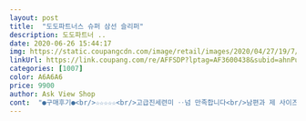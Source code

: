 ```yaml
---
layout: post 
title:  "도도파트너스 슈퍼 삼선 슬리퍼" 
description: 도도파트너 ..
date: 2020-06-26 15:44:17 
img: https://static.coupangcdn.com/image/retail/images/2020/04/27/19/7/0ab65a63-c8cb-4fe1-bdec-cd1ca0115a90.jpg 
linkUrl: https://link.coupang.com/re/AFFSDP?lptag=AF3600438&subid=ahnPublicAsk&pageKey=1540029571&itemId=2638172863&vendorItemId=70629044414&traceid=V0-113-99fc00a93b43260d 
categories: [1007] 
color: A6A6A6 
price: 9900 
author: Ask View Shop 
cont:  "●구매후기●<br/>☆☆☆☆☆<br/>고급진세련미 ‥넘 만족합니다<br/>남편과 제 사이즈 비슷해서 구매했어여.<br/> 일반적인 삼선슬리퍼랑 약간 다르고 더 고급져 보여서 구매했어여.<br/>.<br/>더 이쁜 디자인 더 비싸보여요<br/>너무 편해요!<br/>만족합니다.<br/>.<br/>추천!<br/>삼선슬리퍼가 이렇게 고급질 수 있을까 싶네요<br/>신었을때 편한건 기본이고 젤 맘에드는건<br/>신으니까 발 예뻐보이고<br/>예쁜 삼선슬리퍼!!!<br/>" 
---
```

